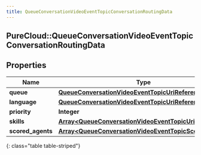 ```yaml
---
title: QueueConversationVideoEventTopicConversationRoutingData
---
```

## PureCloud::QueueConversationVideoEventTopicConversationRoutingData

## Properties

|Name | Type | Description | Notes|
|------------ | ------------- | ------------- | -------------|
| **queue** | [**QueueConversationVideoEventTopicUriReference**](QueueConversationVideoEventTopicUriReference.html) |  | [optional] |
| **language** | [**QueueConversationVideoEventTopicUriReference**](QueueConversationVideoEventTopicUriReference.html) |  | [optional] |
| **priority** | **Integer** |  | [optional] |
| **skills** | [**Array&lt;QueueConversationVideoEventTopicUriReference&gt;**](QueueConversationVideoEventTopicUriReference.html) |  | [optional] |
| **scored_agents** | [**Array&lt;QueueConversationVideoEventTopicScoredAgent&gt;**](QueueConversationVideoEventTopicScoredAgent.html) |  | [optional] |
{: class="table table-striped"}


